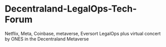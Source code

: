 # Decentraland-LegalOps-Tech-Forum
Netflix, Meta, Coinbase, metaverse, Eversort LegalOps plus virtual concert by ONES in the Decentraland Metaverse
